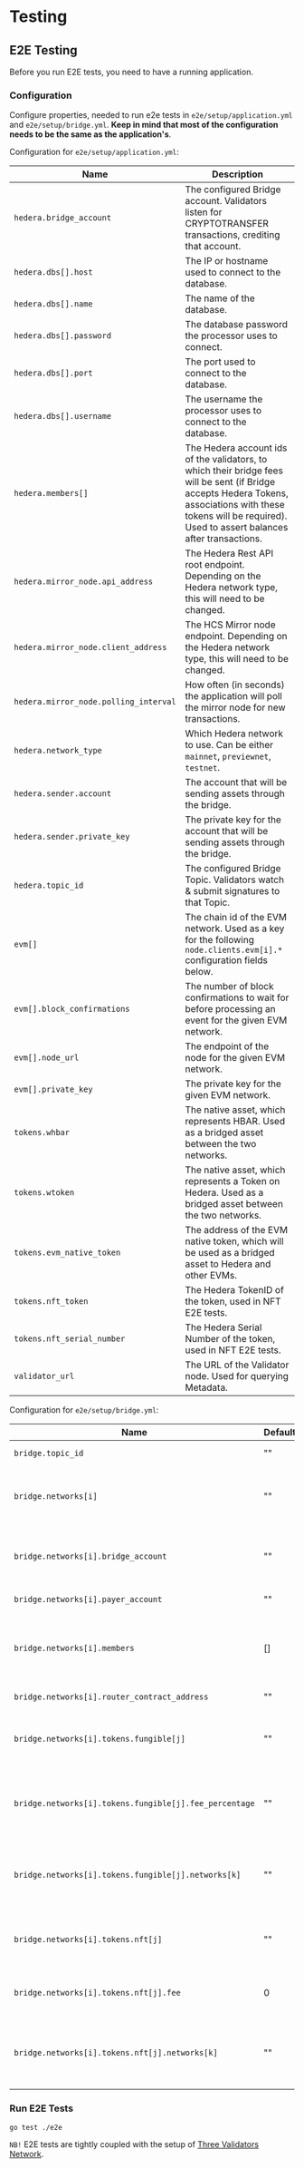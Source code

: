 # Testing

## E2E Testing

Before you run E2E tests, you need to have a running application.

### Configuration

Configure properties, needed to run e2e tests in `e2e/setup/application.yml` and `e2e/setup/bridge.yml`.
**Keep in mind that most of the configuration needs to be the same as the application's**.

Configuration for `e2e/setup/application.yml`:

| Name                                  | Description                                                                                                                                                                                                       |
|---------------------------------------|-------------------------------------------------------------------------------------------------------------------------------------------------------------------------------------------------------------------|
| `hedera.bridge_account`               | The configured Bridge account. Validators listen for CRYPTOTRANSFER transactions, crediting that account.                                                                                                         |
| `hedera.dbs[].host`                   | The IP or hostname used to connect to the database.                                                                                                                                                               |
| `hedera.dbs[].name`                   | The name of the database.                                                                                                                                                                                         |
| `hedera.dbs[].password`               | The database password the processor uses to connect.                                                                                                                                                              |
| `hedera.dbs[].port`                   | The port used to connect to the database.                                                                                                                                                                         |
| `hedera.dbs[].username`               | The username the processor uses to connect to the database.                                                                                                                                                       |
| `hedera.members[]`                    | The Hedera account ids of the validators, to which their bridge fees will be sent (if Bridge accepts Hedera Tokens, associations with these tokens will be required). Used to assert balances after transactions. |
| `hedera.mirror_node.api_address`      | The Hedera Rest API root endpoint. Depending on the Hedera network type, this will need to be changed.                                                                                                            |
| `hedera.mirror_node.client_address`   | The HCS Mirror node endpoint. Depending on the Hedera network type, this will need to be changed.                                                                                                                 |
| `hedera.mirror_node.polling_interval` | How often (in seconds) the application will poll the mirror node for new transactions.                                                                                                                            |
| `hedera.network_type`                 | Which Hedera network to use. Can be either `mainnet`, `previewnet`, `testnet`.                                                                                                                                    |
| `hedera.sender.account`               | The account that will be sending assets through the bridge.                                                                                                                                                       |
| `hedera.sender.private_key`           | The private key for the account that will be sending assets through the bridge.                                                                                                                                   |
| `hedera.topic_id`                     | The configured Bridge Topic. Validators watch & submit signatures to that Topic.                                                                                                                                  |
| `evm[]`                               | The chain id of the EVM network. Used as a key for the following `node.clients.evm[i].*` configuration fields below.                                                                                              |
| `evm[].block_confirmations`           | The number of block confirmations to wait for before processing an event for the given EVM network.                                                                                                               |
| `evm[].node_url`                      | The endpoint of the node for the given EVM network.                                                                                                                                                               |
| `evm[].private_key`                   | The private key for the given EVM network.                                                                                                                                                                        |
| `tokens.whbar`                        | The native asset, which represents HBAR. Used as a bridged asset between the two networks.                                                                                                                        |
| `tokens.wtoken`                       | The native asset, which represents a Token on Hedera. Used as a bridged asset between the two networks.                                                                                                           |
| `tokens.evm_native_token`             | The address of the EVM native token, which will be used as a bridged asset to Hedera and other EVMs.                                                                                                              |
| `tokens.nft_token`                    | The Hedera TokenID of the token, used in NFT E2E tests.                                                                                                                                                           |
| `tokens.nft_serial_number`            | The Hedera Serial Number of the token, used in NFT E2E tests.                                                                                                                                                     |
| `validator_url`                       | The URL of the Validator node. Used for querying Metadata.                                                                                                                                                        |

Configuration for `e2e/setup/bridge.yml`:

| Name                                                   | Default | Description                                                                                                                                                                                                                                                          |
|--------------------------------------------------------|---------|----------------------------------------------------------------------------------------------------------------------------------------------------------------------------------------------------------------------------------------------------------------------|
| `bridge.topic_id`                                      | ""      | The topic id, which the validators will use to monitor and submit consensus messages to.                                                                                                                                                                             |
| `bridge.networks[i]`                                   | ""      | The id of the network. **`0` stands for Hedera**. Every other id must be the `chainId` of the EVM network. Used as a key for the following `bridge.networks[i].*` configuration fields below.                                                                        |
| `bridge.networks[i].bridge_account`                    | ""      | The account id validators use to monitor for incoming transfers. Applies only for network with id `0`. Also, serves as a distributor for Hedera transfers (validator fees and bridged amounts).                                                                      |
| `bridge.networks[i].payer_account`                     | ""      | The account id paying for Hedera transfers fees. Applies **only** for network with id `0`.                                                                                                                                                                           |
| `bridge.networks[i].members`                           | []      | The Hedera account ids of the validators, to which their bridge fees will be sent. Applies **only** for network with id `0`. If the bridge accepts Hedera Native Tokens, each member will need to have an association with the given token.                          |
| `bridge.networks[i].router_contract_address`           | ""      | The address of the Router contract on the EVM network. Ignored for network with id `0`.                                                                                                                                                                              |
| `bridge.networks[i].tokens.fungible[j]`                | ""      | The Address/HBAR/Token ID of the native fungible asset for the given network. Used as a key to for the following `bridge.networks[i].tokens.fungible[j].*` configuration fields below.                                                                               |
| `bridge.networks[i].tokens.fungible[j].fee_percentage` | ""      | The percentage which validators take for every bridge transfer. Applies **only** for assets from network with id `0`. Range is from 0 to 100.000 (multiplied by 1 000). Examples: 1% is 1 000, 1.234% = 1234, 0.15% = 150. Default 10% = 10 000                      |
| `bridge.networks[i].tokens.fungible[j].networks[k]`    | ""      | A key-value pair representing the id and wrapped asset to which the token `j` has a wrapped representation. Example: TokenID `0.0.2473688` (`j`) on Network `0` (`i`) has a wrapped version on `80001` (`k`), which is `0x95341E9cf3Bc3f69fEBfFC0E33E2B2EC14a6F969`. |
| `bridge.networks[i].tokens.nft[j]`                     | ""      | The Address/HBAR/Token ID of the native nft asset for the given network. Used as a key to for the following `bridge.networks[i].tokens.nft[j].*` configuration fields below.                                                                                         |
| `bridge.networks[i].tokens.nft[j].fee`                 | 0       | The HBAR fee (in tinybars), which validators take for every nft bridge transfer. Applies **only** for assets from network with id `0`. Default fee is 0, which is not be supported.                                                                                  |
| `bridge.networks[i].tokens.nft[j].networks[k]`         | ""      | A key-value pair representing the id and wrapped asset to which the token `j` has a wrapped representation. Example: TokenID `0.0.2473688` (`j`) on Network `0` (`i`) has a wrapped version on `80001` (`k`), which is `0x95341E9cf3Bc3f69fEBfFC0E33E2B2EC14a6F969`. |

### Run E2E Tests

```
go test ./e2e
```
`NB!` E2E tests are tightly coupled with the setup of [Three Validators Network](../examples/three-validators/README.md).